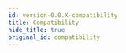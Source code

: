 ```yaml
---
id: version-0.0.X-compatibility
title: Compatibility
hide_title: true
original_id: compatibility
---
```


<div id="supertokens-compatibility-chart"></div>